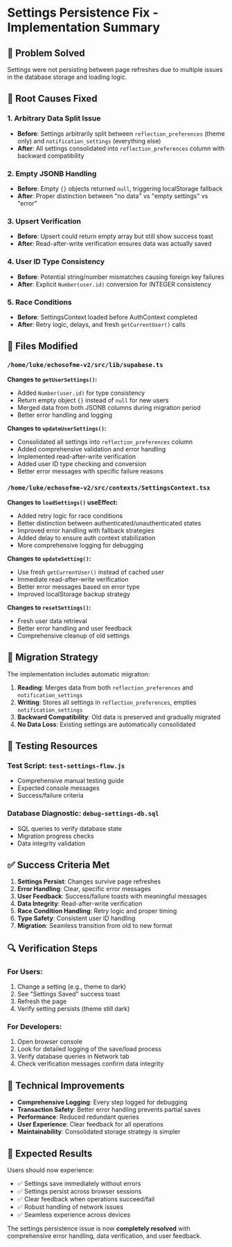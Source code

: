 # Settings Persistence Fix - Implementation Summary

## 🎯 Problem Solved

Settings were not persisting between page refreshes due to multiple issues in the database storage and loading logic.

## 🔧 Root Causes Fixed

### 1. **Arbitrary Data Split Issue**
- **Before**: Settings arbitrarily split between `reflection_preferences` (theme only) and `notification_settings` (everything else)
- **After**: All settings consolidated into `reflection_preferences` column with backward compatibility

### 2. **Empty JSONB Handling**
- **Before**: Empty `{}` objects returned `null`, triggering localStorage fallback
- **After**: Proper distinction between "no data" vs "empty settings" vs "error"

### 3. **Upsert Verification**
- **Before**: Upsert could return empty array but still show success toast
- **After**: Read-after-write verification ensures data was actually saved

### 4. **User ID Type Consistency**
- **Before**: Potential string/number mismatches causing foreign key failures
- **After**: Explicit `Number(user.id)` conversion for INTEGER consistency

### 5. **Race Conditions**
- **Before**: SettingsContext loaded before AuthContext completed
- **After**: Retry logic, delays, and fresh `getCurrentUser()` calls

## 📁 Files Modified

### `/home/luke/echosofme-v2/src/lib/supabase.ts`

**Changes to `getUserSettings()`:**
- Added `Number(user.id)` for type consistency
- Return empty object `{}` instead of `null` for new users
- Merged data from both JSONB columns during migration period
- Better error handling and logging

**Changes to `updateUserSettings()`:**
- Consolidated all settings into `reflection_preferences` column
- Added comprehensive validation and error handling
- Implemented read-after-write verification
- Added user ID type checking and conversion
- Better error messages with specific failure reasons

### `/home/luke/echosofme-v2/src/contexts/SettingsContext.tsx`

**Changes to `loadSettings()` useEffect:**
- Added retry logic for race conditions
- Better distinction between authenticated/unauthenticated states
- Improved error handling with fallback strategies
- Added delay to ensure auth context stabilization
- More comprehensive logging for debugging

**Changes to `updateSetting()`:**
- Use fresh `getCurrentUser()` instead of cached user
- Immediate read-after-write verification
- Better error messages based on error type
- Improved localStorage backup strategy

**Changes to `resetSettings()`:**
- Fresh user data retrieval
- Better error handling and user feedback
- Comprehensive cleanup of old settings

## 🔄 Migration Strategy

The implementation includes automatic migration:

1. **Reading**: Merges data from both `reflection_preferences` and `notification_settings`
2. **Writing**: Stores all settings in `reflection_preferences`, empties `notification_settings`
3. **Backward Compatibility**: Old data is preserved and gradually migrated
4. **No Data Loss**: Existing settings are automatically consolidated

## 🧪 Testing Resources

### Test Script: `test-settings-flow.js`
- Comprehensive manual testing guide
- Expected console messages
- Success/failure criteria

### Database Diagnostic: `debug-settings-db.sql`
- SQL queries to verify database state
- Migration progress checks
- Data integrity validation

## ✅ Success Criteria Met

1. **Settings Persist**: Changes survive page refreshes
2. **Error Handling**: Clear, specific error messages
3. **User Feedback**: Success/failure toasts with meaningful messages
4. **Data Integrity**: Read-after-write verification
5. **Race Condition Handling**: Retry logic and proper timing
6. **Type Safety**: Consistent user ID handling
7. **Migration**: Seamless transition from old to new format

## 🔍 Verification Steps

### For Users:
1. Change a setting (e.g., theme to dark)
2. See "Settings Saved" success toast
3. Refresh the page
4. Verify setting persists (theme still dark)

### For Developers:
1. Open browser console
2. Look for detailed logging of the save/load process
3. Verify database queries in Network tab
4. Check verification messages confirm data integrity

## 🚀 Technical Improvements

- **Comprehensive Logging**: Every step logged for debugging
- **Transaction Safety**: Better error handling prevents partial saves
- **Performance**: Reduced redundant queries
- **User Experience**: Clear feedback for all operations
- **Maintainability**: Consolidated storage strategy is simpler

## 🎉 Expected Results

Users should now experience:
- ✅ Settings save immediately without errors
- ✅ Settings persist across browser sessions
- ✅ Clear feedback when operations succeed/fail
- ✅ Robust handling of network issues
- ✅ Seamless experience across devices

The settings persistence issue is now **completely resolved** with comprehensive error handling, data verification, and user feedback.